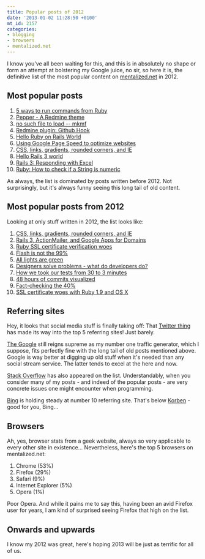 ```yaml
---
title: Popular posts of 2012
date: '2013-01-02 11:28:50 +0100'
mt_id: 2157
categories:
- blogging
- browsers
- mentalized.net
---
```

I know you've all been waiting for this, and this is in absolutely no shape or form an attempt at bolstering my Google juice, no sir, so here it is, the definitive list of the most popular content on [mentalized.net](/) in 2012.

<!--more-->

## Most popular posts

1. [5 ways to run commands from Ruby](/journal/2010/03/08/5-ways-to-run-commands-from-ruby/)
2. [Pepper - A Redmine theme](/journal/2011/06/27/pepper-a-redmine-theme/)
3. [no such file to load -- mkmf](/journal/2006/01/24/no-such-file-to-load-mkmf/)
4. [Redmine plugin: Github Hook](/journal/2009/08/03/redmine-plugin-github-hook/)
5. [Hello Ruby on Rails World](/journal/2006/02/06/hello-ruby-on-rails-world/)
6. [Using Google Page Speed to optimize websites](/journal/2009/07/27/using-google-page-speed-to-optimize-websites/)
7. [CSS, links, gradients, rounded corners, and IE](/journal/2012/04/13/css-links-gradients-rounded-corners-and-ie/)
8. [Hello Rails 3 world](/journal/2010/02/05/hello-rails-3-world/)
9. [Rails 3: Responding with Excel](/journal/2010/06/04/rails-3-responding-with-excel/)
10. [Ruby: How to check if a String is numeric](/journal/2011/04/14/ruby-how-to-check-if-a-string-is-numeric/)

As always, the list is dominated by posts written before 2012. Not surprisingly, but it's always funny seeing this long tail of old content.

## Most popular posts from 2012

Looking at only stuff written in 2012, the list looks like:

1. [CSS, links, gradients, rounded corners, and IE](/journal/2012/04/13/css-links-gradients-rounded-corners-and-ie/)
2. [Rails 3, ActionMailer, and Google Apps for Domains](/journal/2012/05/08/rails-3-actionmailer-and-google-apps-for-domains/)
3. [Ruby SSL certificate verification woes](/journal/2012/01/02/ruby-ssl-certificate-verification-errors/)
4. [Flash is not the 99%](/journal/2012/02/05/flash-is-not-the-99/)
5. [All lights are green](/journal/2012/04/24/all-lights-are-green/)
6. [Designers solve problems - what do developers do?](/journal/2012/07/25/designers-solve-problems---what-do-developers-do/)
7. [How we took our tests from 30 to 3 minutes](/journal/2012/12/07/how-we-took-our-tests-from-30-to-3-minutes/)
8. [48 hours of commits visualized](/journal/2012/10/16/48-hours-of-commits-visualized/)
9. [Fact-checking the 40%](/journal/2012/02/13/fact-checking-the-40/)
10. [SSL certificate woes with Ruby 1.9 and OS X](/journal/2012/08/10/ssl-certificate-woes-with-ruby-19-and-os-x/)


## Referring sites

Hey, it looks that social media stuff is finally taking off: That [Twitter thing](https://twitter.com) has made its way into the top 5 referring sites! Just barely.

[The Google](http://google.com) still reigns supreme as my number one traffic generator, which I suppose, fits perfectly fine with the long tail of old posts mentioned above. Google is way better at digging up old stuff when it's needed than any social stream service. The latter tends to excel at the here and now.

[Stack Overflow](http://stackoverflow.com) has also appeared on the list. Understandably, when you consider many of my posts - and indeed of the popular posts - are very concrete issues one might encounter when programming.

[Bing](http://bing.com) is holding steady at number 10 referring site. That's below [Korben](http://korben.info/) - good for you, Bing...


## Browsers

Ah, yes, browser stats from a geek website, always so very applicable to every other site in existence... Nevertheless, here's the top 5 browsers on mentalized.net:

1. Chrome (53%)
2. Firefox (29%)
3. Safari (9%)
4. Internet Explorer (5%)
5. Opera (1%)

Poor Opera. And while it pains me to say this, having been an avid Firefox user for years, I am kind of surprised seeing Firefox that high on the list.

## Onwards and upwards

I know my 2012 was great, here's hoping 2013 will be just as terrific for all of us.
